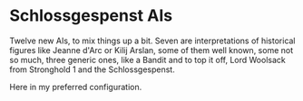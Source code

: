 # Schlossgespenst AIs  
Twelve new AIs, to mix things up a bit. Seven are interpretations of historical figures like Jeanne d'Arc or Kilij Arslan, some of them well known, some not so much, three generic ones, like a Bandit and to top it off, Lord Woolsack from Stronghold 1 and the Schlossgespenst.

Here in my preferred configuration.

